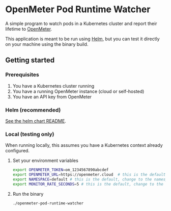 # OpenMeter Pod Runtime Watcher

A simple program to watch pods in a Kubernetes cluster and report their lifetime to [OpenMeter](https://openmeter.io/).

This application is meant to be run using [Helm](https://helm.sh/), but you can test it directly on your machine using the binary build.

## Getting started

### Prerequisites

1. You have a Kubernetes cluster running
2. You have a running OpenMeter instance (cloud or self-hosted)
3. You have an API key from OpenMeter

### Helm (recommended)

[See the helm chart README](./charts/openmeter-pod-runtime-watcher/README.md).

### Local (testing only)

When running locally, this assumes you have a Kubernetes context already configured.

1. Set your environment variables
    
    ```bash
    export OPENMETER_TOKEN=om_1234567890abcdef
    export OPENMETER_URL=https://openmeter.cloud  # this is the default and you only need to set when self-hosting
    export NAMESPACE=default # this is the default, change to the namespace you want to watch
    export MONITOR_RATE_SECONDS=5 # this is the default, change to the rate you want to monitor pods (i.e. how often should we check for alive pods)
    ```

2. Run the binary

    ```bash
    ./openmeter-pod-runtime-watcher
    ```
